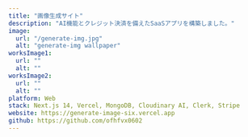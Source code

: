 ```yaml
---
title: "画像生成サイト"
description: "AI機能とクレジット決済を備えたSaaSアプリを構築しました。"
image:
  url: "/generate-img.jpg"
  alt: "generate-img wallpaper"
worksImage1:
  url: ""
  alt: ""
worksImage2:
  url: ""
  alt: ""
platform: Web
stack: Next.js 14, Vercel, MongoDB, Cloudinary AI, Clerk, Stripe
website: https://generate-image-six.vercel.app
github: https://github.com/ofhfvx0602
---
```




